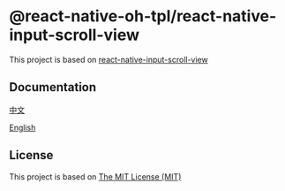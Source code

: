 # @react-native-oh-tpl/react-native-input-scroll-view

This project is based on [react-native-input-scroll-view](https://github.com/baijunjie/react-native-input-scroll-view)

## Documentation

[中文](https://gitee.com/react-native-oh-library/usage-docs/blob/master/zh-cn/react-native-input-scroll-view.md)

[English](https://gitee.com/react-native-oh-library/usage-docs/blob/master/en/react-native-input-scroll-view.md)

## License

This project is based on [The MIT License (MIT)](https://github.com/baijunjie/react-native-input-scroll-view/blob/master/LICENSE)
